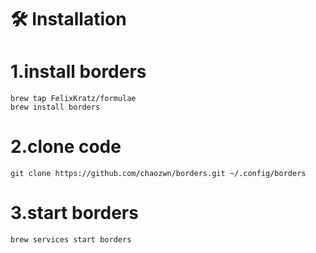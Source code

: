 # 🛠️ Installation

# 1.install borders
```shell
brew tap FelixKratz/formulae
brew install borders
```

# 2.clone code
```shell
git clone https://github.com/chaozwn/borders.git ~/.config/borders
```

# 3.start borders
```shell
brew services start borders
```
